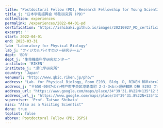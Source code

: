 ```yaml
---
title: "Postdoctoral Fellow (PD), Research Fellowship for Young Scientists, JSPS"
title_j: "日本学術振興会 特別研究員 (PD)"
collection: experiences
permalink: /experiences/2022-04-01-pd
certification: "https://ishibaki.github.io/images/20210927_PD_certification.png"
excerpt: ''
start: 2022-04-01
end: 2023-03-31
lab: 'Laboratory for Physical Biology'
lab_j: "フィジカルバイオロジー研究チーム"
dept: 'BDR'
dept_j: "生命機能科学研究センター"
institute: 'RIKEN'
institute_j: "理化学研究所"
country: 'Japan'
venueurl: "http://www.qbic.riken.jp/phb/"
address: "Lab. for Physical Biology, Room E203, Bldg. D, RIKEN BDR<br>2-2-3 Minatojima-minamimachi, Chuo-ku, Kobe, 650-0047, Japan"
address_j: "〒650-0047<br>神戸市中央区港島南町 2-2-3<br>理研BDR D棟 E203 フィジカルバイオロジー研究チーム"
address_url: "https://www.google.com/maps/place/34°39'31.8%22N+135°12'53.3%22E/@34.6587842,135.214765,21z/data=!4m6!3m5!1s0x0:0xcdf74cd3fa4ff0d9!7e2!8m2!3d34.6588329!4d135.214818?hl=en"
address_url_j: "https://www.google.com/maps/place/34°39'31.8%22N+135°12'53.3%22E/@34.6587842,135.214765,21z/data=!4m6!3m5!1s0x0:0xcdf74cd3fa4ff0d9!7e2!8m2!3d34.6588329!4d135.214818"
superviser: 'Prof. Tatsuo Shibata'
misc: "Also as a Visiting Scientist"
done: true
toplist: false
abbrev: Postdoctoral Fellow (PD; JSPS)
---
```


